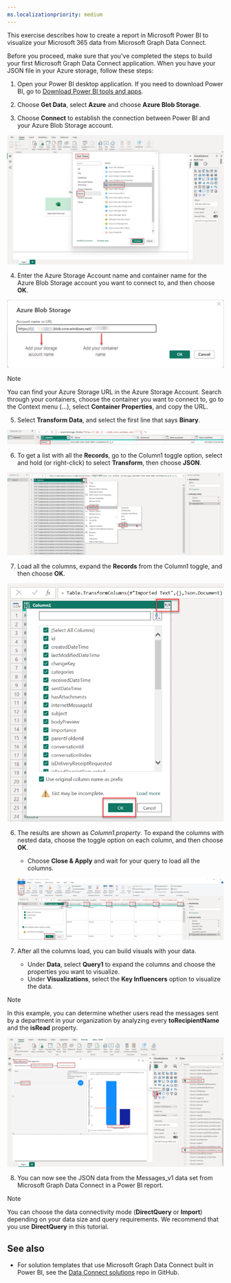 ```yaml
---
ms.localizationpriority: medium
---
```


This exercise describes how to create a report in Microsoft Power BI to visualize your Microsoft 365 data from Microsoft Graph Data Connect. 

Before you proceed, make sure that you've completed the steps to build your first Microsoft Graph Data Connect application. When you have your JSON file in your Azure storage, follow these steps:

1. Open your Power BI desktop application. If you need to download Power BI, go to [Download Power BI tools and apps](https://powerbi.microsoft.com/en-us/downloads/).

2. Choose **Get Data**, select **Azure** and choose **Azure Blob Storage**.

3. Choose **Connect** to establish the connection between Power BI and your Azure Blob Storage account.

![A screenshot that shows how to connect to get data from an Azure Blob Storage in Power BI.](../concepts/images/data-connect-pbi-connect-blob-storage.png)

4. Enter the Azure Storage Account name and container name for the Azure Blob Storage account you want to connect to, and then choose **OK**.

![A screenshot that shows how to add the Azure Blob Storage account URL to get data in Power BI.](../concepts/images/data-connect-pbi-add-blob-account-name.png)

> [!NOTE] 
> You can find your Azure Storage URL in the Azure Storage Account. Search through your containers, choose the container you want to connect to, go to the Context menu (...), select **Container Properties**, and copy the URL.

5. Select **Transform Data**, and select the first line that says **Binary**.

![A screenshot that shows how to transform the binary data in Power BI.](../concepts/images/data-connect-pbi-transform-binary.png)

6. To get a list with all the **Records**, go to the Column1 toggle option, select and hold (or right-click) to select **Transform**, then choose **JSON**.

![A screenshot that shows how to expand the data columns in Power BI.](../concepts/images/data-connect-pbi-transform-columns.png)

7. Load all the columns, expand the **Records** from the Column1 toggle, and then choose **OK**.

![A screenshot that shows how to load all the columns in Power BI.](../concepts/images/data-connect-pbi-expand-records.png)

6. The results are shown as _Column1.property_. To expand the columns with nested data, choose the toggle option on each column, and then choose **OK**.

    - Choose **Close & Apply** and wait for your query to load all the columns.

    ![A screenshot that shows how to load all the columns in Power BI.](../concepts/images/data-connect-pbi-expand-columns-close.png)

7. After all the columns load, you can build visuals with your data.

    - Under **Data**, select **Query1** to expand the columns and choose the properties you want to visualize.
    - Under **Visualizations**, select the **Key Influencers** option to visualize the data.
    
> [!NOTE]
> In this example, you can determine whether users read the messages sent by a department in your organization by analyzing every **toRecipientName** and the **isRead** property.

![A screenshot that shows all the columns with content presented in a table in Power BI.](../concepts/images/data-connect-pbi-key-influencers.png)

8. You can now see the JSON data from the Messages_v1 data set from Microsoft Graph Data Connect in a Power BI report.

> [!NOTE]
> You can choose the data connectivity mode (**DirectQuery** or **Import**) depending on your data size and query requirements. We recommend that you use **DirectQuery** in this tutorial.

## See also
- For solution templates that use Microsoft Graph Data Connect built in Power BI, see the [Data Connect solutions](https://github.com/microsoftgraph/dataconnect-solutions/tree/main/solutions) repo in GitHub.
